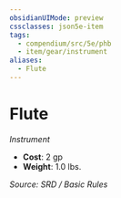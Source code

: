 ```yaml
---
obsidianUIMode: preview
cssclasses: json5e-item
tags:
  - compendium/src/5e/phb
  - item/gear/instrument
aliases:
  - Flute
---
```

# Flute
*Instrument*  

- **Cost**: 2 gp
- **Weight**: 1.0 lbs.

*Source: SRD / Basic Rules*